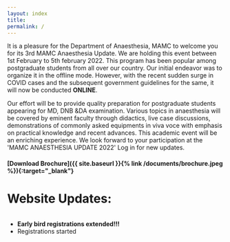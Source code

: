 ```yaml
---
layout: index
title: 
permalink: /
---
```


It is a pleasure for the Department of Anaesthesia, MAMC  to welcome you for its 3rd MAMC Anaesthesia Update. We are holding this event between 1st February to 5th february 2022. This program has been popular among postgraduate students from all over our country. Our initial endeavor was to organize it in the offline mode. However, with the recent sudden surge in COVID cases and the subsequent government guidelines for the same, it will now be conducted **ONLINE**.

Our effort will be to provide quality preparation for postgraduate students appearing for MD, DNB &DA examination. Various topics in anaesthesia will be covered by eminent faculty through didactics, live case discussions, demonstrations of commonly asked equipments in viva voce with emphasis on practical knowledge and recent advances. This academic event will be an enriching experience.
We look forward to your participation at the 'MAMC ANAESTHESIA UPDATE 2022'
Log in for new updates.


#### [Download Brochure]({{ site.baseurl }}{% link /documents/brochure.jpeg %}){:target="_blank"}

# Website Updates:
<div style="overflow-y: scroll;">
<ul>
    <li><strong>Early bird registrations extended!!!</strong></li>
    <li>Registrations started</li>
</ul>
</div>

